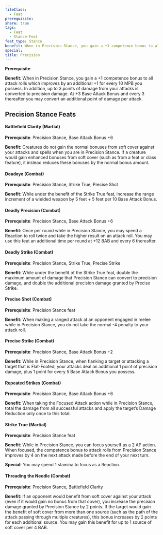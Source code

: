```yaml
---
fileClass:
  - Feat
prerequisite: 
share: true
tags:
  - Feat
  - Stance-Feat
feat_type: Stance
benefit: When in Precision Stance, you gain a +1 competence bonus to all attack rolls which improves by an additional +1 for every 10 MPB you possess. In addition, up to 3 points of damage from your attacks is converted to precision damage. At +3 Base Attack Bonus and every 3 thereafter you may convert an additional point of damage per attack.
special: 
title: Precision
---
```


**Prerequisite**: 

**Benefit**: When in Precision Stance, you gain a +1 competence bonus to all attack rolls which improves by an additional +1 for every 10 MPB you possess. In addition, up to 3 points of damage from your attacks is converted to precision damage. At +3 Base Attack Bonus and every 3 thereafter you may convert an additional point of damage per attack.
## Precision Stance Feats

<h4><span><p>Battlefield Clarity (Martial)</p></span></h4><p><span><p><b>Prerequisite</b>:    Precision Stance, Base Attack Bonus +6<br></p></span></p><p><span><p><b>Benefit</b>:    Creatures do not gain the normal bonuses from soft cover against your attacks and spells when you are in Precision Stance. If a creature would gain enhanced bonuses from soft cover (such as from a feat or class feature), it instead reduces these bonuses by the normal bonus amount.<br></p></span></p><h4><span><p>Deadeye (Combat)</p></span></h4><p><span><p><b>Prerequisite</b>:    Precision Stance, Strike True, Precise Shot<br></p></span></p><p><span><p><b>Benefit</b>:    While under the benefit of the Strike True feat, increase the range increment of a wielded weapon by 5 feet + 5 feet per 10 Base Attack Bonus.<br></p></span></p><h4><span><p>Deadly Precision (Combat)</p></span></h4><p><span><p><b>Prerequisite</b>:    Precision Stance, Base Attack Bonus +6<br></p></span></p><p><span><p><b>Benefit</b>:    Once per round while in Precision Stance, you may spend a Reaction to roll twice and take the higher result on an attack roll. You may use this feat an additional time per round at +12 BAB and every 6 thereafter.<br></p></span></p><h4><span><p>Deadly Strike (Combat)</p></span></h4><p><span><p><b>Prerequisite</b>:    Precision Stance, Strike True, Precise Strike<br></p></span></p><p><span><p><b>Benefit</b>:    While under the benefit of the Strike True feat, double the maximum amount of damage that Precision Stance can convert to precision damage, and double the additional precision damage granted by Precise Strike.<br></p></span></p><h4><span><p>Precise Shot (Combat)</p></span></h4><p><span><p><b>Prerequisite</b>:    Precision Stance feat<br></p></span></p><p><span><p><b>Benefit</b>:    When making a ranged attack at an opponent engaged in melee while in Precision Stance, you do not take the normal -4 penalty to your attack roll.<br></p></span></p><h4><span><p>Precise Strike (Combat)</p></span></h4><p><span><p><b>Prerequisite</b>:    Precision Stance, Base Attack Bonus +2<br></p></span></p><p><span><p><b>Benefit</b>:    While in Precision Stance, when flanking a target or attacking a target that is Flat-Footed, your attacks deal an additional 1 point of precision damage, plus 1 point for every 5 Base Attack Bonus you possess.<br></p></span></p><h4><span><p>Repeated Strikes (Combat)</p></span></h4><p><span><p><b>Prerequisite</b>:    Precision Stance, Base Attack Bonus +6<br></p></span></p><p><span><p><b>Benefit</b>:    When taking the Focused Attack action while in Precision Stance, total the damage from all successful attacks and apply the target’s Damage Reduction only once to this total.<br></p></span></p><h4><span><p>Strike True (Martial)</p></span></h4><p><span><p><b>Prerequisite</b>:    Precision Stance feat<br></p></span></p><p><span><p><b>Benefit</b>:    While in Precision Stance, you can focus yourself as a 2 AP action. When focused, the competence bonus to attack rolls from Precision Stance improves by 4 on the next attack made before the end of your next turn.<br></p></span></p><p><span><p><b>Special</b>:    You may spend 1 stamina to focus as a Reaction.<br></p></span></p><h4><span><p>Threading the Needle (Combat)</p></span></h4><p><span><p><b>Prerequisite</b>:    Precision Stance, Battlefield Clarity<br></p></span></p><p><span><p><b>Benefit</b>:    If an opponent would benefit from soft cover against your attack (even if it would gain no bonus from that cover), you increase the precision damage granted by Precision Stance by 2 points. If the target would gain the benefit of soft cover from more than one source (such as the path of the attack passing through multiple creatures), this bonus increases by 2 points for each additional source. You may gain this benefit for up to 1 source of soft cover per 4 BAB.<br></p></span></p>